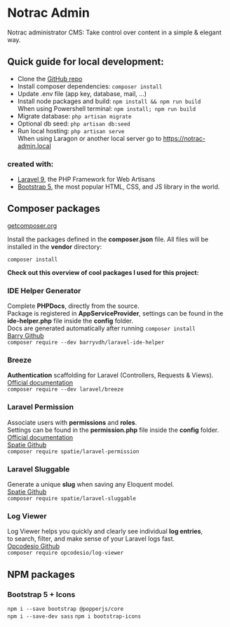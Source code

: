 # Notrac Admin

Notrac administrator CMS: Take control over content in a simple & elegant way.

## Quick guide for local development:
- Clone the [GitHub repo](https://github.com/dj-idfx/notrac-admin)   
- Install composer dependencies: `composer install`   
- Update .env file (app key, database, mail, ...)   
- Install node packages and build: `npm install && npm run build`     
  When using Powershell terminal: `npm install; npm run build`   
- Migrate database: `php artisan migrate`   
- Optional db seed: `php artisan db:seed`   
- Run local hosting: `php artisan serve`   
  When using Laragon or another local server go to https://notrac-admin.local  

### created with:
- [Laravel 9](https://laravel.com/), the PHP Framework for Web Artisans
- [Bootstrap 5](https://getbootstrap.com/), the most popular HTML, CSS, and JS library in the world.


## Composer packages

[getcomposer.org](https://getcomposer.org/)

Install the packages defined in the **composer.json** file.
All files will be installed in the **vendor** directory:

```
composer install 
```

**Check out this overview of cool packages I used for this project:**

### IDE Helper Generator

Complete **PHPDocs**, directly from the source.  
Package is registered in **AppServiceProvider**, settings can be found in the **ide-helper.php** file inside the **config** folder.    
Docs are generated automatically after running `composer install`   
[Barry Github](https://github.com/barryvdh/laravel-ide-helper)       
`composer require --dev barryvdh/laravel-ide-helper`  

### Breeze

**Authentication** scaffolding for Laravel (Controllers, Requests & Views).   
[Official documentation](https://laravel.com/docs/9.x/starter-kits#breeze-and-blade)    
`composer require --dev laravel/breeze`   

### Laravel Permission

Associate users with **permissions** and **roles**.   
Settings can be found in the **permission.php** file inside the **config** folder.  
[Official documentation](https://spatie.be/docs/laravel-permission/v5)    
[Spatie Github](https://github.com/spatie/laravel-permission)       
`composer require spatie/laravel-permission`   

### Laravel Sluggable

Generate a unique **slug** when saving any Eloquent model.    
[Spatie Github](https://github.com/spatie/laravel-sluggable)       
`composer require spatie/laravel-sluggable`   

### Log Viewer

Log Viewer helps you quickly and clearly see individual **log entries**,   
to search, filter, and make sense of your Laravel logs fast.  
[Opcodesio Github](https://github.com/opcodesio/log-viewer)       
`composer require opcodesio/log-viewer`   


## NPM packages

### Bootstrap 5 + Icons
`npm i --save bootstrap @popperjs/core`   
`npm i --save-dev sass`
`npm i bootstrap-icons`
